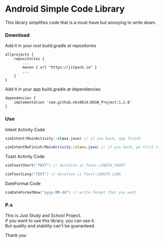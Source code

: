 # Android Simple Code Library

This library simplifies code that is a must-have but annoying to write down.

### Download

Add it in your root build.gradle at repositories

```
allprojects {
    repositories {
        ...
        maven { url "https://jitpack.io" }
        ...
    }
}
```

Add it in your app build.gradle at dependencies

```
dependencies {
    implementation 'com.github.nks0614:DGSW_Project:1.2.0'
}
```

### Use

Intent Activity Code

```kotlin
simIntent(MainActivity::class.java) // if you back, app finish

simIntentNoFinish(MainActivity::class.java) // if you back, go first stack Activity
```

Toast Activity Code

```kotlin
simToastShort("TEXT") // duration is Toast.LENGTH_SHORT

simToastLong("TEXT") // duration is Toast.LENGTH_LONG
```

DateFormat Code

```kotlin
simDateFormatNow("yyyy-MM-dd") // write format that you want
```

### P.s
This is Just Study and School Project. <br>
If you want to use this library, you can use it. <br>
But quality and stability can't be guaranteed. <br>

Thank you
